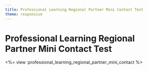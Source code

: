 ```yaml
---
title: Professional Learning Regional Partner Mini Contact Test
theme: responsive
---
```


# Professional Learning Regional Partner Mini Contact Test

<%= view :professional_learning_regional_partner_mini_contact %>
